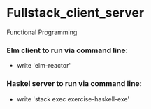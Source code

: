 # Fullstack_client_server
Functional Programming

### Elm client to run via command line:
- write 'elm-reactor'  

### Haskel server to run via command line:
- write 'stack exec exercise-haskell-exe'

